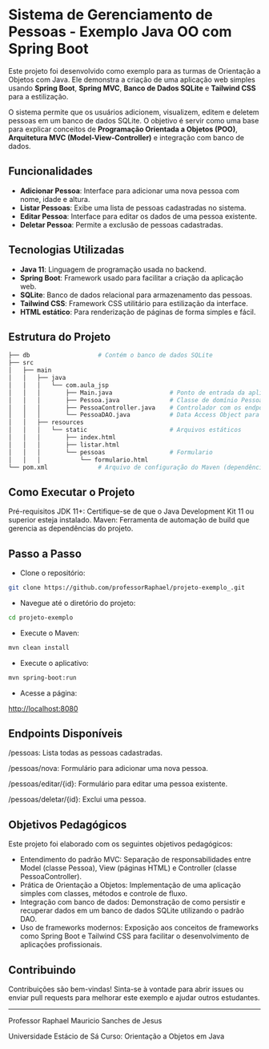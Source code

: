 # Sistema de Gerenciamento de Pessoas - Exemplo Java OO com Spring Boot

Este projeto foi desenvolvido como exemplo para as turmas de Orientação a Objetos com Java. Ele demonstra a criação de uma aplicação web simples usando **Spring Boot**, **Spring MVC**, **Banco de Dados SQLite** e **Tailwind CSS** para a estilização.

O sistema permite que os usuários adicionem, visualizem, editem e deletem pessoas em um banco de dados SQLite. O objetivo é servir como uma base para explicar conceitos de **Programação Orientada a Objetos (POO)**, **Arquitetura MVC (Model-View-Controller)** e integração com banco de dados.

## Funcionalidades

- **Adicionar Pessoa**: Interface para adicionar uma nova pessoa com nome, idade e altura.
- **Listar Pessoas**: Exibe uma lista de pessoas cadastradas no sistema.
- **Editar Pessoa**: Interface para editar os dados de uma pessoa existente.
- **Deletar Pessoa**: Permite a exclusão de pessoas cadastradas.

## Tecnologias Utilizadas

- **Java 11**: Linguagem de programação usada no backend.
- **Spring Boot**: Framework usado para facilitar a criação da aplicação web.
- **SQLite**: Banco de dados relacional para armazenamento das pessoas.
- **Tailwind CSS**: Framework CSS utilitário para estilização da interface.
- **HTML estático**: Para renderização de páginas de forma simples e fácil.

## Estrutura do Projeto

```bash
├── db                   # Contém o banco de dados SQLite
├── src
│   ├── main
│   │   ├── java
│   │   │   └── com.aula_jsp
│   │   │       ├── Main.java                # Ponto de entrada da aplicação
│   │   │       ├── Pessoa.java              # Classe de domínio Pessoa (entidade)
│   │   │       ├── PessoaController.java    # Controlador com os endpoints de CRUD
│   │   │       └── PessoaDAO.java           # Data Access Object para acessar o banco de dados
│   │   ├── resources
│   │   │   └── static                       # Arquivos estáticos
│   │   │       ├── index.html
│   │   │       ├── listar.html
│   │   │       └── pessoas                  # Formulario
│   │   │           └── formulario.html
└── pom.xml              # Arquivo de configuração do Maven (dependências do projeto)
```

## Como Executar o Projeto

Pré-requisitos
JDK 11+: Certifique-se de que o Java Development Kit 11 ou superior esteja instalado.
Maven: Ferramenta de automação de build que gerencia as dependências do projeto.

## Passo a Passo

- Clone o repositório:

```bash
git clone https://github.com/professorRaphael/projeto-exemplo_.git
```

- Navegue até o diretório do projeto:

```bash
cd projeto-exemplo
```

- Execute o Maven:

```bash
mvn clean install
```

- Execute o aplicativo:

```bash
mvn spring-boot:run
```

- Acesse a página:

<http://localhost:8080>

## Endpoints Disponíveis

/pessoas: Lista todas as pessoas cadastradas.

/pessoas/nova: Formulário para adicionar uma nova pessoa.

/pessoas/editar/{id}: Formulário para editar uma pessoa existente.

/pessoas/deletar/{id}: Exclui uma pessoa.

## Objetivos Pedagógicos

Este projeto foi elaborado com os seguintes objetivos pedagógicos:

- Entendimento do padrão MVC: Separação de responsabilidades entre Model (classe Pessoa), View (páginas HTML) e Controller (classe PessoaController).
- Prática de Orientação a Objetos: Implementação de uma aplicação simples com classes, métodos e controle de fluxo.
- Integração com banco de dados: Demonstração de como persistir e recuperar dados em um banco de dados SQLite utilizando o padrão DAO.
- Uso de frameworks modernos: Exposição aos conceitos de frameworks como Spring Boot e Tailwind CSS para facilitar o desenvolvimento de aplicações profissionais.

## Contribuindo

Contribuições são bem-vindas! Sinta-se à vontade para abrir issues ou enviar pull requests para melhorar este exemplo e ajudar outros estudantes.

______________________

Professor Raphael Mauricio Sanches de Jesus

Universidade Estácio de Sá
Curso: Orientação a Objetos em Java
